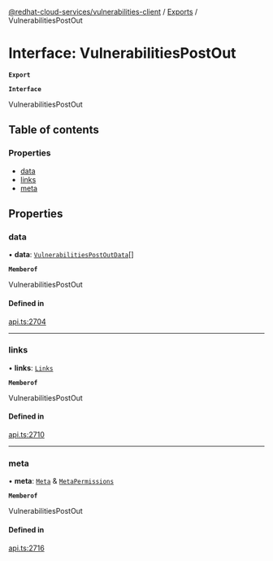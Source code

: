 [@redhat-cloud-services/vulnerabilities-client](../README.md) / [Exports](../modules.md) / VulnerabilitiesPostOut

# Interface: VulnerabilitiesPostOut

**`Export`**

**`Interface`**

VulnerabilitiesPostOut

## Table of contents

### Properties

- [data](VulnerabilitiesPostOut.md#data)
- [links](VulnerabilitiesPostOut.md#links)
- [meta](VulnerabilitiesPostOut.md#meta)

## Properties

### data

• **data**: [`VulnerabilitiesPostOutData`](VulnerabilitiesPostOutData.md)[]

**`Memberof`**

VulnerabilitiesPostOut

#### Defined in

[api.ts:2704](https://github.com/mkholjuraev/javascript-clients/blob/master/packages/vulnerabilities/api.ts#L2704)

___

### links

• **links**: [`Links`](Links.md)

**`Memberof`**

VulnerabilitiesPostOut

#### Defined in

[api.ts:2710](https://github.com/mkholjuraev/javascript-clients/blob/master/packages/vulnerabilities/api.ts#L2710)

___

### meta

• **meta**: [`Meta`](Meta.md) & [`MetaPermissions`](MetaPermissions.md)

**`Memberof`**

VulnerabilitiesPostOut

#### Defined in

[api.ts:2716](https://github.com/mkholjuraev/javascript-clients/blob/master/packages/vulnerabilities/api.ts#L2716)
